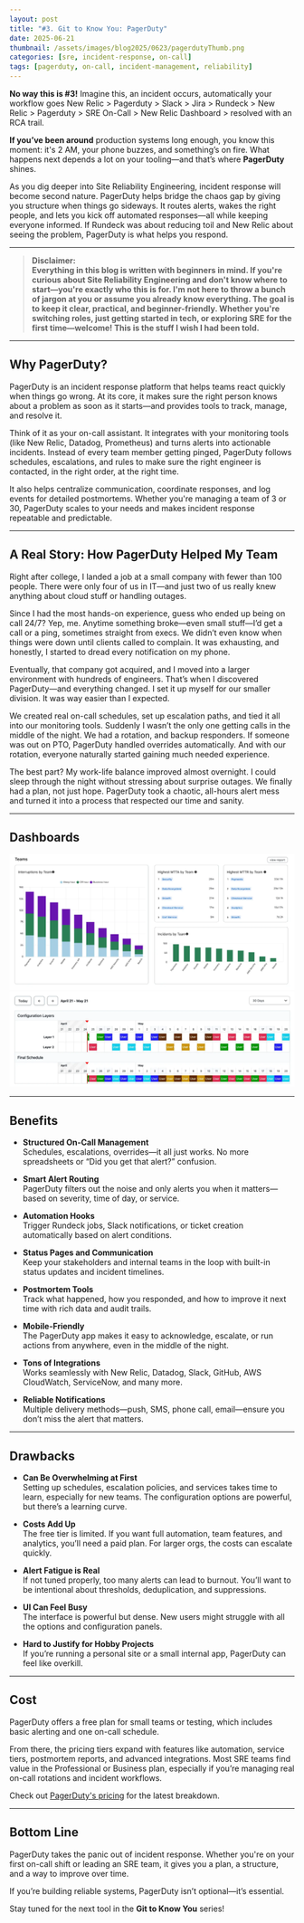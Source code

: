 ```yaml
---
layout: post
title: "#3. Git to Know You: PagerDuty"
date: 2025-06-21
thumbnail: /assets/images/blog2025/0623/pagerdutyThumb.png
categories: [sre, incident-response, on-call]
tags: [pagerduty, on-call, incident-management, reliability]
---
```


**No way this is #3!** Imagine this, an incident occurs, automatically your workflow goes New Relic > Pagerduty > Slack > Jira > Rundeck > New Relic > Pagerduty > SRE On-Call > New Relic Dashboard > resolved with an RCA trail.

**If you’ve been around** production systems long enough, you know this moment: it's 2 AM, your phone buzzes, and something’s on fire. What happens next depends a lot on your tooling—and that’s where **PagerDuty** shines.

As you dig deeper into Site Reliability Engineering, incident response will become second nature. PagerDuty helps bridge the chaos gap by giving you structure when things go sideways. It routes alerts, wakes the right people, and lets you kick off automated responses—all while keeping everyone informed. If Rundeck was about reducing toil and New Relic about seeing the problem, PagerDuty is what helps you respond.

---

>
> **Disclaimer:  
> Everything in this blog is written with beginners in mind. If you're curious about Site Reliability Engineering and don't know where to start—you're exactly who this is for. I'm not here to throw a bunch of jargon at you or assume you already know everything. The goal is to keep it clear, practical, and beginner-friendly. Whether you're switching roles, just getting started in tech, or exploring SRE for the first time—welcome! This is the stuff I wish I had been told.**
>
---

## Why PagerDuty?

PagerDuty is an incident response platform that helps teams react quickly when things go wrong. At its core, it makes sure the right person knows about a problem as soon as it starts—and provides tools to track, manage, and resolve it.

Think of it as your on-call assistant. It integrates with your monitoring tools (like New Relic, Datadog, Prometheus) and turns alerts into actionable incidents. Instead of every team member getting pinged, PagerDuty follows schedules, escalations, and rules to make sure the right engineer is contacted, in the right order, at the right time.

It also helps centralize communication, coordinate responses, and log events for detailed postmortems. Whether you're managing a team of 3 or 30, PagerDuty scales to your needs and makes incident response repeatable and predictable.

---

## A Real Story: How PagerDuty Helped My Team

Right after college, I landed a job at a small company with fewer than 100 people. There were only four of us in IT—and just two of us really knew anything about cloud stuff or handling outages.

Since I had the most hands-on experience, guess who ended up being on call 24/7? Yep, me. Anytime something broke—even small stuff—I’d get a call or a ping, sometimes straight from execs. We didn’t even know when things were down until clients called to complain. It was exhausting, and honestly, I started to dread every notification on my phone.

Eventually, that company got acquired, and I moved into a larger environment with hundreds of engineers. That’s when I discovered PagerDuty—and everything changed. I set it up myself for our smaller division. It was way easier than I expected.

We created real on-call schedules, set up escalation paths, and tied it all into our monitoring tools. Suddenly I wasn’t the only one getting calls in the middle of the night. We had a rotation, and backup responders. If someone was out on PTO, PagerDuty handled overrides automatically. And with our rotation, everyone naturally started gaining much needed experience.

The best part? My work-life balance improved almost overnight. I could sleep through the night without stressing about surprise outages. We finally had a plan, not just hope. PagerDuty took a chaotic, all-hours alert mess and turned it into a process that respected our time and sanity.

---

## Dashboards

![PagerDuty Incident Dashboard](/assets/images/blog2025/0623/pagerdutyDash.png)
![SPagerDuty On-Call Schedule](/assets/images/blog2025/0623/pagerdutySchedule.png)

---

## Benefits

- **Structured On-Call Management**  
  Schedules, escalations, overrides—it all just works. No more spreadsheets or “Did you get that alert?” confusion.

- **Smart Alert Routing**  
  PagerDuty filters out the noise and only alerts you when it matters—based on severity, time of day, or service.

- **Automation Hooks**  
  Trigger Rundeck jobs, Slack notifications, or ticket creation automatically based on alert conditions.

- **Status Pages and Communication**  
  Keep your stakeholders and internal teams in the loop with built-in status updates and incident timelines.

- **Postmortem Tools**  
  Track what happened, how you responded, and how to improve it next time with rich data and audit trails.

- **Mobile-Friendly**  
  The PagerDuty app makes it easy to acknowledge, escalate, or run actions from anywhere, even in the middle of the night.

- **Tons of Integrations**  
  Works seamlessly with New Relic, Datadog, Slack, GitHub, AWS CloudWatch, ServiceNow, and many more.

- **Reliable Notifications**  
  Multiple delivery methods—push, SMS, phone call, email—ensure you don’t miss the alert that matters.

---

## Drawbacks

- **Can Be Overwhelming at First**  
  Setting up schedules, escalation policies, and services takes time to learn, especially for new teams. The configuration options are powerful, but there’s a learning curve.

- **Costs Add Up**  
  The free tier is limited. If you want full automation, team features, and analytics, you’ll need a paid plan. For larger orgs, the costs can escalate quickly.

- **Alert Fatigue is Real**  
  If not tuned properly, too many alerts can lead to burnout. You’ll want to be intentional about thresholds, deduplication, and suppressions.

- **UI Can Feel Busy**  
  The interface is powerful but dense. New users might struggle with all the options and configuration panels.

- **Hard to Justify for Hobby Projects**  
  If you’re running a personal site or a small internal app, PagerDuty can feel like overkill.

---

## Cost

PagerDuty offers a free plan for small teams or testing, which includes basic alerting and one on-call schedule.

From there, the pricing tiers expand with features like automation, service tiers, postmortem reports, and advanced integrations. Most SRE teams find value in the Professional or Business plan, especially if you’re managing real on-call rotations and incident workflows.

Check out [PagerDuty's pricing](https://www.pagerduty.com/pricing) for the latest breakdown.

---

## Bottom Line

PagerDuty takes the panic out of incident response. Whether you're on your first on-call shift or leading an SRE team, it gives you a plan, a structure, and a way to improve over time.

If you’re building reliable systems, PagerDuty isn’t optional—it’s essential.

Stay tuned for the next tool in the **Git to Know You** series!
